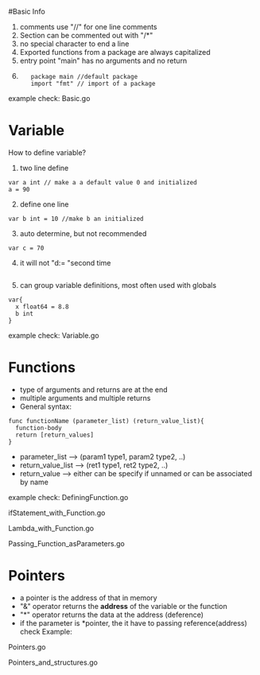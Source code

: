 #Basic Info
1. comments use "//" for one line comments
2. Section can be commented out with "/*"
3. no special character to end a line
4. Exported functions from a package are always capitalized
5. entry point "main" has no arguments and no return
6. ```
      package main //default package
      import "fmt" // import of a package
    ```

example check: Basic.go

# Variable
How to define variable?
1. two line define
```
var a int // make a a default value 0 and initialized
a = 90
```

2. define one line
```
var b int = 10 //make b an initialized
```

3. auto determine, but not recommended
```
var c = 70
```

4. it will not "d:= "second time
``` d := 90
```

5. can group variable definitions, most often used with globals
```
var{
  x float64 = 8.8
  b int
}
```
example check: Variable.go

# Functions
- type of arguments and returns are at the end
- multiple arguments and multiple returns
- General syntax: 

```
func functionName (parameter_list) (return_value_list){
  function-body
  return [return_values]
}
```
  - parameter_list --> (param1 type1, param2 type2, ..)
  - return_value_list --> (ret1 type1, ret2 type2, ..)
  - return_value --> either can be specify if unnamed or can be associated by name

example check: 
DefiningFunction.go

ifStatement_with_Function.go

Lambda_with_Function.go 

Passing_Function_asParameters.go 

# Pointers 
 - a pointer is the address of that in memory 
 - "&" operator returns the **address** of the variable or the function 
 - "*" operator returns the data at the address (deference)
 - if the parameter is *pointer, the  it have to passing reference(address)
check Example: 

Pointers.go 

Pointers_and_structures.go 


